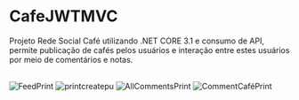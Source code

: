 # CafeJWTMVC
Projeto Rede Social Café utilizando .NET CORE 3.1 e consumo de API, permite publicação de cafés pelos usuários e interação entre estes usuários por meio de comentários e notas.<br><br>

![FeedPrint](https://user-images.githubusercontent.com/63150786/165874281-87211b3f-0cb1-4e9e-b62f-3d2327d78a12.png)
![printcreatepu](https://user-images.githubusercontent.com/63150786/165874284-e4c3f7c2-004d-4272-9061-329c7353459e.png)
![AllCommentsPrint](https://user-images.githubusercontent.com/63150786/165874276-65ad4982-2605-4e48-b395-dd7dc9aaca8e.png)
![CommentCaféPrint](https://user-images.githubusercontent.com/63150786/165874279-a02c26b7-a1c2-43ee-bcac-dae1a254dedc.png)
